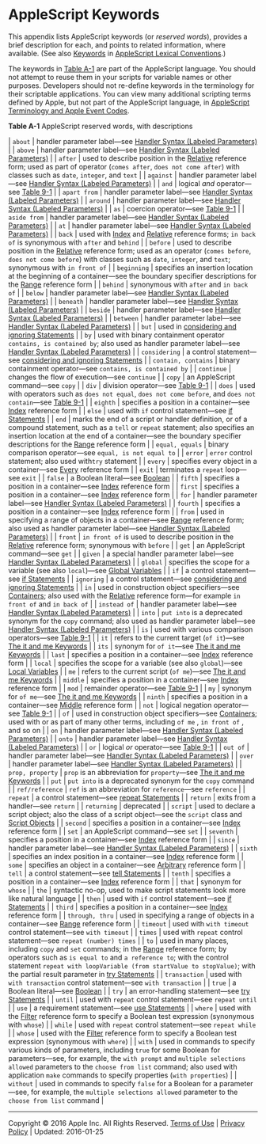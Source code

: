 <a id="//apple_ref/doc/uid/TP40000983-CH222-SW2"></a>

# AppleScript Keywords

<a id="//apple_ref/doc/uid/TP40000983-CH222-DontLinkElementID_967"></a><a id="//apple_ref/doc/uid/TP40000983-CH222-DontLinkElementID_968"></a><a id="//apple_ref/doc/uid/TP40000983-CH222-DontLinkElementID_969"></a>This appendix lists AppleScript keywords (or *reserved words*), provides a brief description for each, and points to related information, where available. (See also [Keywords](../conceptual/ASLR_lexical_conventions.md#//apple_ref/doc/uid/TP40000983-CH214-SW7) in [AppleScript Lexical Conventions](../conceptual/ASLR_lexical_conventions.md#//apple_ref/doc/uid/TP40000983-CH214-SW1).)

The keywords in [Table A-1](#//apple_ref/doc/uid/TP40000983-CH222-SW1) are part of the AppleScript language. You should not attempt to reuse them in your scripts for variable names or other purposes. Developers should not re-define keywords in the terminology for their scriptable applications. You can view many additional scripting terms defined by Apple, but not part of the AppleScript language, in [AppleScript Terminology and Apple Event Codes](http://developer.apple.com/releasenotes/AppleScript/ASTerminology_AppleEventCodes/TermsAndCodes.html).

<a id="//apple_ref/doc/uid/TP40000983-CH222-SW1"></a>

**Table A-1**  AppleScript reserved words, with descriptions

| `about` | handler parameter label—see [Handler Syntax (Labeled Parameters)](ASLR_handlers.md#//apple_ref/doc/uid/TP40000983-CH7g-SW2) |
| `above` | handler parameter label—see [Handler Syntax (Labeled Parameters)](ASLR_handlers.md#//apple_ref/doc/uid/TP40000983-CH7g-SW2) |
| `after` | used to describe position in the [Relative](ASLR_reference_forms.md#//apple_ref/doc/uid/TP40000983-CH4g-BBCHGEDI) reference form; used as part of operator (`comes after`, `does not come after`) with classes such as `date`, `integer`, and `text` |
| `against` | handler parameter label—see [Handler Syntax (Labeled Parameters)](ASLR_handlers.md#//apple_ref/doc/uid/TP40000983-CH7g-SW2) |
| `and` | logical *and* operator—see [Table 9-1](ASLR_operators.md#//apple_ref/doc/uid/TP40000983-CH5g-SW2) |
| `apart from` | handler parameter label—see [Handler Syntax (Labeled Parameters)](ASLR_handlers.md#//apple_ref/doc/uid/TP40000983-CH7g-SW2) |
| `around` | handler parameter label—see [Handler Syntax (Labeled Parameters)](ASLR_handlers.md#//apple_ref/doc/uid/TP40000983-CH7g-SW2) |
| `as` | coercion operator—see [Table 9-1](ASLR_operators.md#//apple_ref/doc/uid/TP40000983-CH5g-SW2) |
| `aside from` | handler parameter label—see [Handler Syntax (Labeled Parameters)](ASLR_handlers.md#//apple_ref/doc/uid/TP40000983-CH7g-SW2) |
| `at` | handler parameter label—see [Handler Syntax (Labeled Parameters)](ASLR_handlers.md#//apple_ref/doc/uid/TP40000983-CH7g-SW2) |
| `back` | used with [Index](ASLR_reference_forms.md#//apple_ref/doc/uid/TP40000983-CH4g-BBCGHGAF) and [Relative](ASLR_reference_forms.md#//apple_ref/doc/uid/TP40000983-CH4g-BBCHGEDI) reference forms; `in back of` is synonymous with `after` and `behind` |
| `before` | used to describe position in the [Relative](ASLR_reference_forms.md#//apple_ref/doc/uid/TP40000983-CH4g-BBCHGEDI) reference form; used as an operator (`comes before`, `does not come before`) with classes such as `date`, `integer`, and `text`; synonymous with `in front of` |
| `beginning` | specifies an insertion location at the beginning of a container—see the boundary specifier descriptions for the [Range](ASLR_reference_forms.md#//apple_ref/doc/uid/TP40000983-CH4g-BBCHDJJJ) reference form |
| `behind` | synonymous with `after` and `in back of` |
| `below` | handler parameter label—see [Handler Syntax (Labeled Parameters)](ASLR_handlers.md#//apple_ref/doc/uid/TP40000983-CH7g-SW2) |
| `beneath` | handler parameter label—see [Handler Syntax (Labeled Parameters)](ASLR_handlers.md#//apple_ref/doc/uid/TP40000983-CH7g-SW2) |
| `beside` | handler parameter label—see [Handler Syntax (Labeled Parameters)](ASLR_handlers.md#//apple_ref/doc/uid/TP40000983-CH7g-SW2) |
| `between` | handler parameter label—see [Handler Syntax (Labeled Parameters)](ASLR_handlers.md#//apple_ref/doc/uid/TP40000983-CH7g-SW2) |
| `but` | used in [considering and ignoring Statements](ASLR_control_statements.md#//apple_ref/doc/uid/TP40000983-CH6g-130224) |
| `by` | used with binary containment operator `contains, is contained by`; also used as handler parameter label—see [Handler Syntax (Labeled Parameters)](ASLR_handlers.md#//apple_ref/doc/uid/TP40000983-CH7g-SW2) |
| `considering` | a control statement—see [considering and ignoring Statements](ASLR_control_statements.md#//apple_ref/doc/uid/TP40000983-CH6g-130224) |
| `contain, contains` | binary containment operator—see `contains, is contained by` |
| `continue` | changes the flow of execution—see `continue` |
| `copy` | an AppleScript command—see `copy` |
| `div` | division operator—see [Table 9-1](ASLR_operators.md#//apple_ref/doc/uid/TP40000983-CH5g-SW2) |
| `does` | used with operators such as `does not equal`, `does not come before`, and `does not contain`—see [Table 9-1](ASLR_operators.md#//apple_ref/doc/uid/TP40000983-CH5g-SW2) |
| `eighth` | specifies a position in a container—see [Index](ASLR_reference_forms.md#//apple_ref/doc/uid/TP40000983-CH4g-BBCGHGAF) reference form |
| `else` | used with `if` control statement—see [if Statements](ASLR_control_statements.md#//apple_ref/doc/uid/TP40000983-CH6g-158244) |
| `end` | marks the end of a script or handler definition, or of a compound statement, such as a `tell` or `repeat` statement; also specifies an insertion location at the end of a container—see the boundary specifier descriptions for the [Range](ASLR_reference_forms.md#//apple_ref/doc/uid/TP40000983-CH4g-BBCHDJJJ) reference form |
| `equal, equals` | binary comparison operator—see `equal, is not equal to` |
| `error` | `error` control statement; also used with`try` statement |
| `every` | specifies every object in a container—see [Every](ASLR_reference_forms.md#//apple_ref/doc/uid/TP40000983-CH4g-BBCJFIIH) reference form |
| `exit` | terminates a `repeat` loop—see `exit` |
| `false` | a Boolean literal—see [Boolean](../conceptual/ASLR_lexical_conventions.md#//apple_ref/doc/uid/TP40000983-CH214-SW14) |
| `fifth` | specifies a position in a container—see [Index](ASLR_reference_forms.md#//apple_ref/doc/uid/TP40000983-CH4g-BBCGHGAF) reference form |
| `first` | specifies a position in a container—see [Index](ASLR_reference_forms.md#//apple_ref/doc/uid/TP40000983-CH4g-BBCGHGAF) reference form |
| `for` | handler parameter label—see [Handler Syntax (Labeled Parameters)](ASLR_handlers.md#//apple_ref/doc/uid/TP40000983-CH7g-SW2) |
| `fourth` | specifies a position in a container—see [Index](ASLR_reference_forms.md#//apple_ref/doc/uid/TP40000983-CH4g-BBCGHGAF) reference form |
| `from` | used in specifying a range of objects in a container—see [Range](ASLR_reference_forms.md#//apple_ref/doc/uid/TP40000983-CH4g-BBCHDJJJ) reference form; also used as handler parameter label—see [Handler Syntax (Labeled Parameters)](ASLR_handlers.md#//apple_ref/doc/uid/TP40000983-CH7g-SW2) |
| `front` | `in front of` is used to describe position in the [Relative](ASLR_reference_forms.md#//apple_ref/doc/uid/TP40000983-CH4g-BBCHGEDI) reference form; synonymous with `before` |
| `get` | an AppleScript command—see `get` |
| `given` | a special handler parameter label—see [Handler Syntax (Labeled Parameters)](ASLR_handlers.md#//apple_ref/doc/uid/TP40000983-CH7g-SW2) |
| `global` | specifies the scope for a variable (see also `local`)—see [Global Variables](../conceptual/ASLR_variables.md#//apple_ref/doc/uid/TP40000983-CH223-SW13) |
| `if` | a control statement—see [if Statements](ASLR_control_statements.md#//apple_ref/doc/uid/TP40000983-CH6g-158244) |
| `ignoring` | a control statement—see [considering and ignoring Statements](ASLR_control_statements.md#//apple_ref/doc/uid/TP40000983-CH6g-130224) |
| `in` | used in construction object specifiers—see [Containers](../conceptual/ASLR_fundamentals.md#//apple_ref/doc/uid/TP40000983-CH218-SW24); also used with the [Relative](ASLR_reference_forms.md#//apple_ref/doc/uid/TP40000983-CH4g-BBCHGEDI) reference form—for example `in front of` and `in back of` |
| `instead of` | handler parameter label—see [Handler Syntax (Labeled Parameters)](ASLR_handlers.md#//apple_ref/doc/uid/TP40000983-CH7g-SW2) |
| `into` | `put into` is a deprecated synonym for the `copy` command; also used as handler parameter label—see [Handler Syntax (Labeled Parameters)](ASLR_handlers.md#//apple_ref/doc/uid/TP40000983-CH7g-SW2) |
| `is` | used with various comparison operators—see [Table 9-1](ASLR_operators.md#//apple_ref/doc/uid/TP40000983-CH5g-SW2) |
| `it` | refers to the current target (`of it`)—see [The it and me Keywords](../conceptual/ASLR_fundamentals.md#//apple_ref/doc/uid/TP40000983-CH218-SW4) |
| `its` | synonym for `of it`—see [The it and me Keywords](../conceptual/ASLR_fundamentals.md#//apple_ref/doc/uid/TP40000983-CH218-SW4) |
| `last` | specifies a position in a container—see [Index](ASLR_reference_forms.md#//apple_ref/doc/uid/TP40000983-CH4g-BBCGHGAF) reference form |
| `local` | specifies the scope for a variable (see also `global`)—see [Local Variables](../conceptual/ASLR_variables.md#//apple_ref/doc/uid/TP40000983-CH223-SW12) |
| `me` | refers to the current script (`of me`)—see [The it and me Keywords](../conceptual/ASLR_fundamentals.md#//apple_ref/doc/uid/TP40000983-CH218-SW4) |
| `middle` | specifies a position in a container—see [Index](ASLR_reference_forms.md#//apple_ref/doc/uid/TP40000983-CH4g-BBCGHGAF) reference form |
| `mod` | remainder operator—see [Table 9-1](ASLR_operators.md#//apple_ref/doc/uid/TP40000983-CH5g-SW2) |
| `my` | synonym for `of me`—see [The it and me Keywords](../conceptual/ASLR_fundamentals.md#//apple_ref/doc/uid/TP40000983-CH218-SW4) |
| `ninth` | specifies a position in a container—see [Middle](ASLR_reference_forms.md#//apple_ref/doc/uid/TP40000983-CH4g-BBCJFDBA) reference form |
| `not` | logical negation operator—see [Table 9-1](ASLR_operators.md#//apple_ref/doc/uid/TP40000983-CH5g-SW2) |
| `of` | used in construction object specifiers—see [Containers](../conceptual/ASLR_fundamentals.md#//apple_ref/doc/uid/TP40000983-CH218-SW24); used with or as part of many other terms, including `of me` , `in front of` , and so on |
| `on` | handler parameter label—see [Handler Syntax (Labeled Parameters)](ASLR_handlers.md#//apple_ref/doc/uid/TP40000983-CH7g-SW2) |
| `onto` | handler parameter label—see [Handler Syntax (Labeled Parameters)](ASLR_handlers.md#//apple_ref/doc/uid/TP40000983-CH7g-SW2) |
| `or` | logical *or* operator—see [Table 9-1](ASLR_operators.md#//apple_ref/doc/uid/TP40000983-CH5g-SW2) |
| `out of` | handler parameter label—see [Handler Syntax (Labeled Parameters)](ASLR_handlers.md#//apple_ref/doc/uid/TP40000983-CH7g-SW2) |
| `over` | handler parameter label—see [Handler Syntax (Labeled Parameters)](ASLR_handlers.md#//apple_ref/doc/uid/TP40000983-CH7g-SW2) |
| `prop, property` | `prop` is an abbreviation for `property`—see [The it and me Keywords](../conceptual/ASLR_fundamentals.md#//apple_ref/doc/uid/TP40000983-CH218-SW4) |
| `put`<a id="//apple_ref/doc/uid/TP40000983-CH222-DontLinkElementID_970"></a> | `put into` is a deprecated synonym for the `copy` command |
| `ref/reference` | `ref` is an abbreviation for `reference`—see `reference` |
| `repeat` | a control statement—see [repeat Statements](ASLR_control_statements.md#//apple_ref/doc/uid/TP40000983-CH6g-127362) |
| `return` | exits from a handler—see `return` |
| `returning`<a id="//apple_ref/doc/uid/TP40000983-CH222-DontLinkElementID_971"></a> | deprecated |
| `script` | used to declare a script object; also the class of a script object—see the `script` class and [Script Objects](../conceptual/ASLR_script_objects.md#//apple_ref/doc/uid/TP40000983-CH207-BAJJCIAA) |
| `second` | specifies a position in a container—see [Index](ASLR_reference_forms.md#//apple_ref/doc/uid/TP40000983-CH4g-BBCGHGAF) reference form |
| `set` | an AppleScript command—see `set` |
| `seventh` | specifies a position in a container—see [Index](ASLR_reference_forms.md#//apple_ref/doc/uid/TP40000983-CH4g-BBCGHGAF) reference form |
| `since` | handler parameter label—see [Handler Syntax (Labeled Parameters)](ASLR_handlers.md#//apple_ref/doc/uid/TP40000983-CH7g-SW2) |
| `sixth` | specifies an index position in a container—see [Index](ASLR_reference_forms.md#//apple_ref/doc/uid/TP40000983-CH4g-BBCGHGAF) reference form |
| `some` | specifies an object in a container—see [Arbitrary](ASLR_reference_forms.md#//apple_ref/doc/uid/TP40000983-CH4g-BCIJEEHE) reference form |
| `tell` | a control statement—see [tell Statements](ASLR_control_statements.md#//apple_ref/doc/uid/TP40000983-CH6g-158637) |
| `tenth` | specifies a position in a container—see [Index](ASLR_reference_forms.md#//apple_ref/doc/uid/TP40000983-CH4g-BBCGHGAF) reference form |
| `that` | synonym for `whose` |
| `the`<a id="//apple_ref/doc/uid/TP40000983-CH222-DontLinkElementID_972"></a> | syntactic no-op, used to make script statements look more like natural language |
| `then` | used with `if` control statement—see [if Statements](ASLR_control_statements.md#//apple_ref/doc/uid/TP40000983-CH6g-158244) |
| `third` | specifies a position in a container—see [Index](ASLR_reference_forms.md#//apple_ref/doc/uid/TP40000983-CH4g-BBCGHGAF) reference form |
| `through, thru` | used in specifying a range of objects in a container—see [Range](ASLR_reference_forms.md#//apple_ref/doc/uid/TP40000983-CH4g-BBCHDJJJ) reference form |
| `timeout` | used with `with timeout` control statement—see `with timeout` |
| `times` | used with `repeat` control statement—see `repeat (number) times` |
| `to` | used in many places, including `copy` and `set` commands; in the [Range](ASLR_reference_forms.md#//apple_ref/doc/uid/TP40000983-CH4g-BBCHDJJJ) reference form; by operators such as `is equal to` and `a reference to`; with the control statement `repeat with loopVariable (from startValue to stopValue)`; with the partial result parameter in [try Statements](ASLR_control_statements.md#//apple_ref/doc/uid/TP40000983-CH6g-128973) |
| `transaction` | used with `with transaction` control statement—see `with transaction` |
| `true` | a Boolean literal—see [Boolean](../conceptual/ASLR_lexical_conventions.md#//apple_ref/doc/uid/TP40000983-CH214-SW14) |
| `try` | an error-handling statement—see [try Statements](ASLR_control_statements.md#//apple_ref/doc/uid/TP40000983-CH6g-128973) |
| `until` | used with `repeat` control statement—see `repeat until` |
| `use` | a requirement statement—see [use Statements](ASLR_control_statements.md#//apple_ref/doc/uid/TP40000983-CH6g-SW4) |
| `where` | used with the [Filter](ASLR_reference_forms.md#//apple_ref/doc/uid/TP40000983-CH4g-BAJJHEFE) reference form to specify a Boolean test expression (synonymous with `whose`) |
| `while` | used with `repeat` control statement—see `repeat while` |
| `whose` | used with the [Filter](ASLR_reference_forms.md#//apple_ref/doc/uid/TP40000983-CH4g-BAJJHEFE) reference form to specify a Boolean test expression (synonymous with `where`) |
| `with` | used in commands to specify various kinds of parameters, including `true` for some Boolean for parameters—see, for example, the `with prompt` and `multiple selections allowed` parameters to the `choose from list` command; also used with application `make` commands to specify properties (`with properties`) |
| `without` | used in commands to specify `false` for a Boolean for a parameter—see, for example, the `multiple selections allowed` parameter to the `choose from list` command<a id="//apple_ref/doc/uid/TP40000983-CH222-DontLinkElementID_973"></a> |

  

---

Copyright © 2016 Apple Inc. All Rights Reserved. [Terms of Use](http://www.apple.com/legal/internet-services/terms/site.html) | [Privacy Policy](http://www.apple.com/privacy/) | Updated: 2016-01-25
